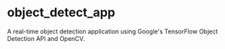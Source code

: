 # object_detect_app


A real-time object detection application using Google's TensorFlow Object Detection API and OpenCV.
